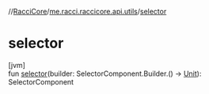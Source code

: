 //[RacciCore](../../index.md)/[me.racci.raccicore.api.utils](index.md)/[selector](selector.md)

# selector

[jvm]\
fun [selector](selector.md)(builder: SelectorComponent.Builder.() -&gt; [Unit](https://kotlinlang.org/api/latest/jvm/stdlib/kotlin/-unit/index.html)): SelectorComponent
